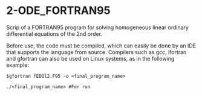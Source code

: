 # 2-ODE_FORTRAN95
Scrip of a FORTRAN95 program for solving homogeneous linear ordinary differential equations of the 2nd order.

Before use, the code must be compiled, which can easily be done by an IDE that supports the language from source. 
Compilers such as gcc, lfortran and gfortran can also be used on Linux systems, as in the following example:

```$gfortran fEDOl2.F95 -o <final_program_name>```

```./<final_program_name> #For run```
